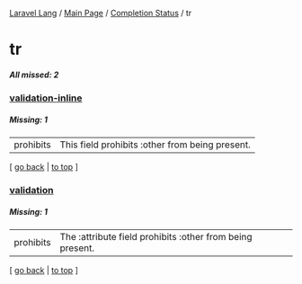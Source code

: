 [Laravel Lang](https://github.com/Laravel-Lang/lang) / [Main Page](../index.md) / [Completion Status](../status.md) / tr

# tr

##### All missed: 2


### [validation-inline](https://github.com/Laravel-Lang/lang/blob/master/locales/tr/validation-inline.php)

##### Missing: 1

<table >
<tr><td align="left" >
prohibits
</td>
<td align="left" >
This field prohibits :other from being present.
</td>
</tr>

</table>


[ [go back](../status.md) | [to top](#) ]

### [validation](https://github.com/Laravel-Lang/lang/blob/master/locales/tr/validation.php)

##### Missing: 1

<table >
<tr><td align="left" >
prohibits
</td>
<td align="left" >
The :attribute field prohibits :other from being present.
</td>
</tr>

</table>


[ [go back](../status.md) | [to top](#) ]

